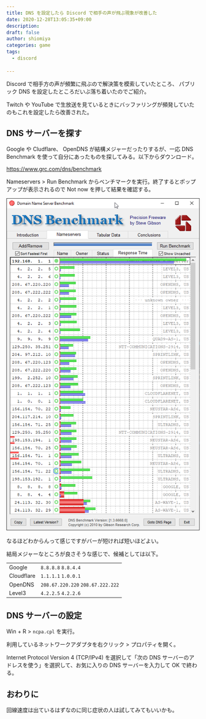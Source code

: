 ```yaml
---
title: DNS を設定したら Discord で相手の声が飛ぶ現象が改善した
date: 2020-12-28T13:05:35+09:00
description:
draft: false
author: shiomiya
categories: game
tags:
  - discord

---
```


Discord で相手方の声が頻繁に飛ぶので解決策を模索していたところ、 パブリック DNS を設定したところだいぶ落ち着いたのでご紹介。

Twitch や YouTube で生放送を見ているときにバッファリングが頻発していたのもこれを設定したら改善された。

## DNS サーバーを探す

Google や Cludflare、 OpenDNS が結構メジャーだったりするが、一応 DNS Benchmark を使って自分にあったものを探してみる。以下からダウンロード。

https://www.grc.com/dns/benchmark

Nameservers > Run Benchmark からベンチマークを実行。終了するとポップアップが表示されるので Not now を押して結果を確認する。

![](2020-12-28_14-03_DNSBench.png)

なるほどわからんって感じですがバーが短ければ短いほどよい。

結局メジャーなところが良さそうな感じで、候補としては以下。

|          |                                 |
|----------|---------------------------------|
|Google    |`8.8.8.8` `8.8.4.4`              |
|Cloudflare|`1.1.1.1` `1.0.0.1`              |
|OpenDNS   |`208.67.220.220` `208.67.222.222`|
|Level3    |`4.2.2.5` `4.2.2.6`              |

## DNS サーバーの設定

Win + R > `ncpa.cpl` を実行。

利用しているネットワークアダプタを右クリック > プロパティを開く。

Internet Protocol Version 4 (TCP/IPv4) を選択して「次の DNS サーバーのアドレスを使う」を選択して、お気に入りの DNS サーバーを入力して OK で終わる。

## おわりに

回線速度は出ているはずなのに同じ症状の人は試してみてもいいかも。
